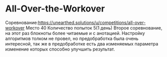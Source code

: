 # All-Over-the-Workover
Соревнование:https://unearthed.solutions/u/competitions/all-over-workover
Место 40 
Количество попыток 5(1 день)
Второе соревнование, на этот раз блокноты более читаемые и с анотацией.
Настройку алгоритмов толком не провел, но предобработка была очень интересной, 
так же в предобработке есть два изменяемых параметра изменение которых способно улучшить результат.
